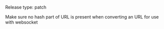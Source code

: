 Release type: patch

Make sure no hash part of URL is present when converting an URL for use with websocket
